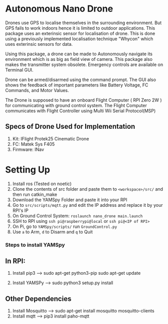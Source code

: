 
# Autonomous Nano Drone

Drones use GPS to localise themselves in the surrounding environment. But GPS fails to work indoors hence it is limited to outdoor applications. This package uses an exterinsic sensor for localisation of drone. This is done using a previously implemented localisation technique "Whycon" which uses exterinsic sensors for data.

Using this package, a drone can be made to Autonomously navigate its environment which is as big as field view of camera. This package also makes the transmitter system obsolete. Emergency controls are available on Terminal GUI.

Drone can be armed/disarmed using the command prompt. The GUI also shows the feedback of important parameters like Battery Voltage, FC Commands, and Motor Values.

The Drone is supposed to have an onboard Flight Computer ( RPI Zero 2W ) for communicating with ground control system. The Flight Computer communicates with Flight Controller using Multi Wii Serial Protocol(MSP)

## Specs of Drone Used for Implementation

1. Kit: IFlight Protek25 Cinematic Drone
2. FC: Matek Sys F405
3. Firmware: INav

# Setting Up
1. Install ros (Tested on noetic)
2. Clone the contents of src folder and paste them to `<workspace>/src/` and then run catkin_make
3. Download the YAMSpy Folder and paste it into your RPI
4. Go to `src/scripts/mqtt.py` and edit the IP address and replace it by your RPI's IP
5. On Ground Control System:
    `roslaunch nano_drone main.launch`
6. SSH to RPI using `ssh pi@raspberrypi@local` or `ssh pi@<IP of RPI>`
7. On Pi, go to `YAMSpy/scripts/` run `GroundControl.py`
8. Use `a` to Arm, `d` to Disarm and `q` to Quit



### Steps to install YAMSpy

## In RPI:
1. Install pip3  --> sudo apt-get python3-pip
		     sudo apt-get update
		
2. Install YAMSPy --> sudo python3 setup.py install

## Other Dependencies

1. Install Mosquitto --> sudo apt-get install mosquitto mosquitto-clients
2. Install mqtt --> pip3 install paho-mqtt
